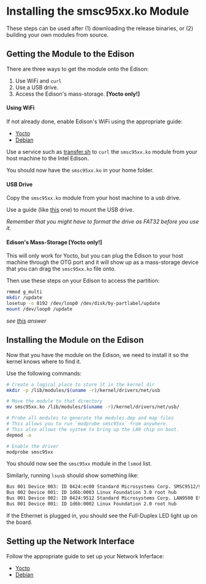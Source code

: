 Installing the smsc95xx.ko Module
=================================

These steps can be used after (1) downloading the release binaries, or (2) building your own modules from source.

## Getting the Module to the Edison ##

There are three ways to get the module onto the Edison:

1. Use WiFi and `curl`
2. Use a USB drive.
3. Access the Edison's mass-storage. **[Yocto only!]**

#### Using WiFi ####

If not already done, enable Edison's WiFi using the appropriate guide:

+ [Yocto](https://software.intel.com/en-us/connecting-your-intel-edison-board-using-wifi)
+ [Debian](https://learn.sparkfun.com/tutorials/loading-debian-ubilinux-on-the-edison#enable-wifi)

Use a service such as [transfer.sh](https://transfer.sh/) to `curl` the `smsc95xx.ko` module from your host machine to the Intel Edison.

You should now have the `smsc95xx.ko` in your home folder.

#### USB Drive ####

Copy the `smsc95xx.ko` module from your host machine to a usb drive.

Use a guide (like [this](http://linuxconfig.org/howto-mount-usb-drive-in-linux) one) to mount the USB drive. 

*Remember that you might have to format the drive as FAT32 before you use it.*

#### Edison's Mass-Storage [Yocto only!] ####

This will only work for Yocto, but you can plug the Edison to your host machine through the OTG port and it will show up as a mass-storage device that you can drag the `smsc95xx.ko` file onto.

Then use these steps on your Edison to access the partition:

```bash
rmmod g_multi
mkdir /update
losetup -o 8192 /dev/loop0 /dev/disk/by-partlabel/update
mount /dev/loop0 /update
```

*see [this](https://communities.intel.com/message/253856#253856) answer*

## Installing the Module on the Edison ##

Now that you have the module on the Edison, we need to install it so the kernel knows where to find it.

Use the following commands:

```bash
# Create a logical place to store it in the kernel dir
mkdir -p /lib/modules/$(uname -r)/kernel/drivers/net/usb

# Move the module to that directory
mv smsc95xx.ko /lib/modules/$(uname -r)/kernel/drivers/net/usb/

# Probe all modules to generate the modules.dep and map files
# This allows you to run `modprobe smsc95xx` from anywhere.
# This also allows the system to bring up the LAN chip on boot.
depmod -a

# Enable the driver
modprobe smsc95xx
```

You should now see the `smsc95xx` module in the `lsmod` list.

Similarly, running `lsusb` should show something like:

```bash
Bus 001 Device 003: ID 0424:ec00 Standard Microsystems Corp. SMSC9512/9514 Fast Ethernet Adapter
Bus 002 Device 001: ID 1d6b:0003 Linux Foundation 3.0 root hub
Bus 001 Device 002: ID 0424:9512 Standard Microsystems Corp. LAN9500 Ethernet 10/100 Adapter / SMSC9512/9514 Hub
Bus 001 Device 001: ID 1d6b:0002 Linux Foundation 2.0 root hub
```

If the Ethernet is plugged in, you should see the Full-Duplex LED light up on the board.

## Setting up the Network Interface ##

Follow the appropriate guide to set up your Network Inferface:
	
+ [Yocto](yocto-network-setup.md)
+ [Debian](ubilinux-network-setup.md)